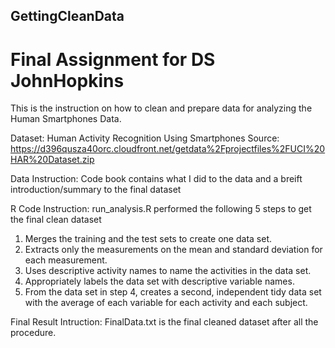 ## GettingCleanData
# Final Assignment for DS JohnHopkins

This is the instruction on how to clean and prepare data for analyzing the Human Smartphones Data.

Dataset: Human Activity Recognition Using Smartphones
Source: https://d396qusza40orc.cloudfront.net/getdata%2Fprojectfiles%2FUCI%20HAR%20Dataset.zip

Data Instruction: Code book contains what I did to the data and a breift introduction/summary to the final dataset

R Code Instruction: run_analysis.R performed the following 5 steps to get the final clean dataset
1. Merges the training and the test sets to create one data set.
2. Extracts only the measurements on the mean and standard deviation for each measurement.
3. Uses descriptive activity names to name the activities in the data set.
4. Appropriately labels the data set with descriptive variable names.
5. From the data set in step 4, creates a second, independent tidy data set with the average of each variable for each activity and each subject.

Final Result Intruction: FinalData.txt is the final cleaned dataset after all the procedure.
